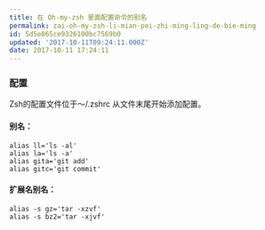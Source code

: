 ```yaml
---
title: 在 Oh-my-zsh 里面配置命令的别名
permalink: zai-oh-my-zsh-li-mian-pei-zhi-ming-ling-de-bie-ming
id: 5d5e865ce9326100bc7569b0
updated: '2017-10-11T09:24:11.000Z'
date: 2017-10-11 17:24:11
---
```


### 配置

Zsh的配置文件位于～/.zshrc
从文件末尾开始添加配置。

#### 别名：

```
alias ll='ls -al'
alias la='ls -a'
alias gita='git add'
alias gitc='git commit'
```

#### 扩展名别名：

```
alias -s gz='tar -xzvf'
alias -s bz2='tar -xjvf'
```